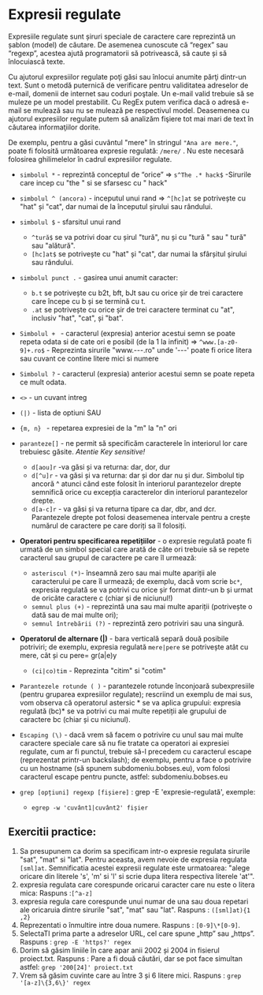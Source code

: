 # Expresii regulate 
Expresiile regulate sunt șiruri speciale de caractere care reprezintă un șablon (model) de căutare. De asemenea cunoscute că “regex” sau “regexp”, acestea ajută programatorii să potrivească, să caute și să înlocuiască texte.

Cu ajutorul expresiilor regulate poţi găsi sau înlocui anumite părţi dintr-un text. Sunt o metodă puternică de verificare pentru validitatea adreselor de e-mail, domenii de internet sau coduri poştale. Un e-mail valid trebuie să se muleze pe un model prestabilit. Cu RegEx putem verifica dacă o adresă e-mail se mulează sau nu se mulează pe respectivul model. Deasemenea cu ajutorul expresiilor regulate putem să analizăm fişiere tot mai mari de text în căutarea informaţiilor dorite.

De exemplu, pentru a găsi cuvântul "mere" în stringul `"Ana are mere."`, poate fi folosită următoarea expresie regulată: `/mere/` . Nu este necesară folosirea ghilimelelor în cadrul expresiilor regulate.
* `simbolul *`  - reprezintă conceptul de “orice” => `s^The .* hack$` -Sirurile care incep cu "the " si se sfarsesc cu " hack"
* `simbolul ^ (ancora)` - inceputul unui rand => `^[hc]at` se potrivește cu "hat" și "cat", dar numai de la începutul șirului sau rândului.
* `simbolul $` - sfarsitul unui rand
  * `^tură$` se va potrivi doar cu șirul "tură", nu și cu "tură  " sau "  tură" sau "alătură".
  *  `[hc]at$` se potrivește cu "hat" și "cat", dar numai la sfârșitul șirului sau rândului.
* `simbolul punct .` - gasirea unui anumit caracter:
    * `b.t` se potrivește cu b2t, bft, bJt sau cu orice șir de trei caractere care începe cu b și se termină cu t.
    * `.at` se potrivește cu orice șir de trei caractere terminat cu "at", inclusiv "hat", "cat", și "bat".
* `Simbolul + `  - caracterul (expresia) anterior acestui semn se poate repeta odata si de cate ori e posibil (de la 1 la infinit) => `^www.[a-z0-9]+.ro$`   - Reprezinta sirurile "www.---.ro" unde '---' poate fi orice litera sau cuvant ce contine litere mici si numere
* `Simbolul ?` - caracterul (expresia) anterior acestui semn se poate repeta ce mult odata.
* `<>`   - un cuvant intreg
* `(|)`   - lista de optiuni SAU
* `{m, n} `  - repetarea expresiei de la "m" la "n" ori
* `paranteze[]` - ne permit să specificăm caracterele în interiorul lor care trebuiesc găsite. _Atentie Key sensitive!_
    * `d[aou]r` -va găsi și va returna: dar, dor, dur
    * `d[^u]r` - va găsi și va returna: dar și dor dar nu și dur. Simbolul tip ancoră ^ atunci când este folosit în interiorul parantezelor drepte semnifică orice cu excepția caracterelor din interiorul parantezelor drepte.  
    * `d[a-c]r` - va găsi și va returna tipare ca dar, dbr, and dcr. Parantezele drepte pot folosi deasemenea intervale pentru a crește numărul de caractere pe care doriți sa îl folosiți.
* **Operatori pentru specificarea repetițiilor** -  o expresie regulată poate fi urmată de un simbol special care arată de câte ori trebuie să se repete caracterul sau grupul de caractere pe care îl urmează:
    * `asteriscul (*)`- înseamnă zero sau mai multe apariții ale caracterului pe care îl urmează; de exemplu, dacă vom scrie `bc*`, expresia regulată se va potrivi cu orice șir format dintr-un b și urmat de oricâte caractere c (chiar și de niciunul!)
    * `semnul plus (+)` - reprezintă una sau mai multe apariții (potrivește o dată sau de mai multe ori);
    * `semnul întrebării (?)` - reprezintă zero potriviri sau una singură.
* **Operatorul de alternare (|)** - bara verticală separă două posibile potriviri; de exemplu, expresia regulată `mere|pere` se potrivește atât cu mere, cât și cu pere= gr(a|e)y
    * `(ci|co)tim`   - Reprezinta "citim" si "cotim"
* `Parantezele rotunde ( )` - parantezele rotunde înconjoară subexpresiile (pentru gruparea expresiilor regulate); rescriind un exemplu de mai sus, vom observa că operatorul astersic * se va aplica grupului: expresia regulată (bc)* se va potrivi cu mai multe repetiții ale grupului de caractere bc (chiar și cu niciunul).
* `Escaping (\)`  - dacă vrem să facem o potrivire cu unul sau mai multe caractere speciale care să nu fie tratate ca operatori ai expresiei regulate, cum ar fi punctul, trebuie să-l precedem cu caracterul escape (reprezentat printr-un backslash); de exemplu, pentru a face o potrivire cu un hostname (să spunem subdomeniu.bobses.eu), vom folosi caracterul escape pentru puncte, astfel: subdomeniu\.bobses\.eu

* `grep [opțiuni] regexp [fișiere]`  : grep -E 'expresie-regulată', exemple:
    * `egrep -w 'cuvânt1|cuvânt2' fișier` 

## Exercitii practice:
1. Sa presupunem ca dorim sa specificam intr-o expresie regulata sirurile "sat", "mat" si "lat". Pentru aceasta, avem nevoie de expresia regulata `[sml]at`. Semnificatia acestei expresii regulate este urmatoarea: "alege oricare din literele 's', 'm' si 'l' si scrie dupa litera respectiva literele 'at'".
2. expresia regulata care corespunde oricarui caracter care nu este o litera mica: Raspuns :`[^a-z]`
3. expresia regula care corespunde unui numar de una sau doua repetari ale oricaruia dintre sirurile "sat", "mat" sau "lat". Raspuns : `([sml]at){1 ,2}`
4. Reprezentati o înmultire intre doua numere. Raspuns : `[0-9]\*[0-9]`.
5. SelectaTI prima parte a adreselor URL, cel care spune „http” sau „https”. Raspuns : `grep -E 'https?' regex`
6. Dorim să găsim liniile în care apar anii 2002 și 2004 in fisierul proiect.txt. Raspuns : Pare a fi două căutări, dar se pot face simultan astfel: `grep '200[24]' proiect.txt`
7. Vrem să găsim cuvinte care au între 3 și 6 litere mici. Raspuns : `grep '[a-z]\{3,6\}' regex`